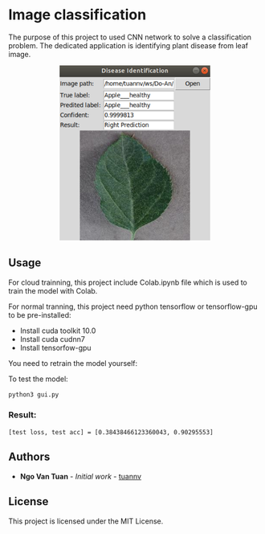 # Image classification
The purpose of this project to used CNN network to solve a classification problem. The dedicated application is identifying plant disease from leaf image.

<p align="center">
  <img src="images/Right.png" width="300" title="Board 3D">
</p>

## Usage

For cloud trainning, this project include Colab.ipynb file which is used to train the model with Colab.

For normal tranning, this project need python tensorflow or tensorflow-gpu to be pre-installed:

* Install cuda toolkit 10.0
* Install cuda cudnn7
* Install tensorfow-gpu

You need to retrain the model yourself:

To test the model:
```
python3 gui.py
```

### Result:

```
[test loss, test acc] = [0.38438466123360043, 0.90295553]
```

## Authors

* **Ngo Van Tuan** - *Initial work* - [tuannv](https://github.com/tuanngo0898)

## License

This project is licensed under the MIT License.
